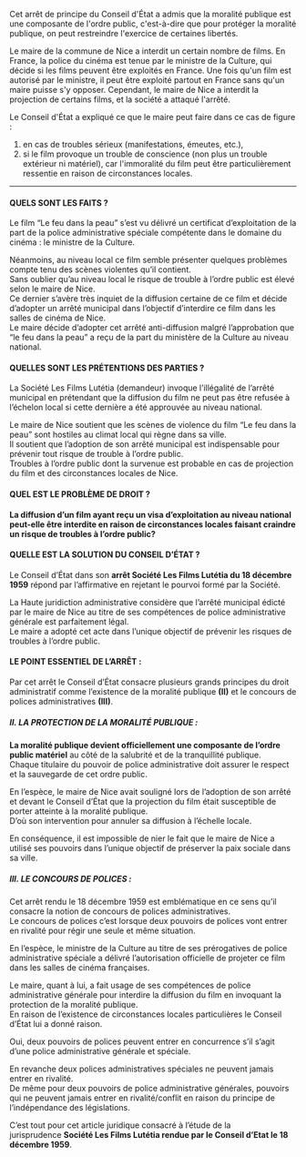 Cet arrêt de principe du Conseil d'État a admis que la moralité publique est une composante de l'ordre public, c'est-à-dire que pour protéger la moralité publique, on peut restreindre l'exercice de certaines libertés. 

Le maire de la commune de Nice a interdit un certain nombre de films. En France, la police du cinéma est tenue par le ministre de la Culture, qui décide si les films peuvent être exploités en France. Une fois qu'un film est autorisé par le ministre, il peut être exploité partout en France sans qu'un maire puisse s'y opposer. Cependant, le maire de Nice a interdit la projection de certains films, et la société a attaqué l'arrêté. 

Le Conseil d'État a expliqué ce que le maire peut faire dans ce cas de figure : 
1) en cas de troubles sérieux (manifestations, émeutes, etc.), 
2) si le film provoque un trouble de conscience (non plus un trouble extérieur ni matériel), car l'immoralité du film peut être particulièrement ressentie en raison de circonstances locales.

---
#### QUELS SONT LES FAITS ?

Le film “Le feu dans la peau” s’est vu délivré un certificat d’exploitation de la part de la police administrative spéciale compétente dans le domaine du cinéma : le ministre de la Culture.

Néanmoins, au niveau local ce film semble présenter quelques problèmes compte tenu des scènes violentes qu’il contient.  
Sans oublier qu’au niveau local le risque de trouble à l’ordre public est élevé selon le maire de Nice.  
Ce dernier s’avère très inquiet de la diffusion certaine de ce film et décide d’adopter un arrêté municipal dans l’objectif d’interdire ce film dans les salles de cinéma de Nice.  
Le maire décide d’adopter cet arrêté anti-diffusion malgré l’approbation que “le feu dans la peau” a reçu de la part du ministère de la Culture au niveau national.

#### QUELLES SONT LES PRÉTENTIONS DES PARTIES ?

La Société Les Films Lutétia (demandeur) invoque l’illégalité de l’arrêté municipal en prétendant que la diffusion du film ne peut pas être refusée à l’échelon local si cette dernière a été approuvée au niveau national.

Le maire de Nice soutient que les scènes de violence du film “Le feu dans la peau” sont hostiles au climat local qui règne dans sa ville.  
Il soutient que l’adoption de son arrêté municipal est indispensable pour prévenir tout risque de trouble à l’ordre public.  
Troubles à l’ordre public dont la survenue est probable en cas de projection du film et des circonstances locales de Nice.

#### QUEL EST LE PROBLÈME DE DROIT ?
**La diffusion d’un film ayant reçu un visa d’exploitation au niveau national peut-elle être interdite en raison de circonstances locales faisant craindre un risque de troubles à l’ordre public?**

#### QUELLE EST LA SOLUTION DU CONSEIL D’ÉTAT ?

Le Conseil d’État dans son **arrêt Société Les Films Lutétia du 18 décembre 1959** répond par l’affirmative en rejetant le pourvoi formé par la Société.

La Haute juridiction administrative considère que l’arrêté municipal édicté par le maire de Nice au titre de ses compétences de police administrative générale est parfaitement légal.  
Le maire a adopté cet acte dans l’unique objectif de prévenir les risques de troubles à l’ordre public.

#### LE POINT ESSENTIEL DE L’ARRÊT :

Par cet arrêt le Conseil d’État consacre plusieurs grands principes du droit administratif comme l’existence de la moralité publique **(II)** et le concours de polices administratives **(III)**.

##### II. LA PROTECTION DE LA MORALITÉ PUBLIQUE :

**La moralité publique devient officiellement une composante de l’ordre public matériel** au côté de la salubrité et de la tranquillité publique.  
Chaque titulaire du pouvoir de police administrative doit assurer le respect et la sauvegarde de cet ordre public.

En l’espèce, le maire de Nice avait souligné lors de l’adoption de son arrêté et devant le Conseil d’État que la projection du film était susceptible de porter atteinte à la moralité publique.  
D’où son intervention pour annuler sa diffusion à l’échelle locale.

En conséquence, il est impossible de nier le fait que le maire de Nice a utilisé ses pouvoirs dans l’unique objectif de préserver la paix sociale dans sa ville.

##### III. LE CONCOURS DE POLICES :

Cet arrêt rendu le 18 décembre 1959 est emblématique en ce sens qu’il consacre la notion de concours de polices administratives.  
Le concours de polices c’est lorsque deux pouvoirs de polices vont entrer en rivalité pour régir une seule et même situation.

En l’espèce, le ministre de la Culture au titre de ses prérogatives de police administrative spéciale a délivré l’autorisation officielle de projeter ce film dans les salles de cinéma françaises.

Le maire, quant à lui, a fait usage de ses compétences de police administrative générale pour interdire la diffusion du film en invoquant la protection de la moralité publique.  
En raison de l’existence de circonstances locales particulières le Conseil d’État lui a donné raison.

Oui, deux pouvoirs de polices peuvent entrer en concurrence s’il s’agit d’une police administrative générale et spéciale.

En revanche deux polices administratives spéciales ne peuvent jamais entrer en rivalité.  
De même pour deux pouvoirs de police administrative générales, pouvoirs qui ne peuvent jamais entrer en rivalité/conflit en raison du principe de l’indépendance des législations.

C’est tout pour cet article juridique consacré à l’étude de la jurisprudence **Société Les Films Lutétia rendue par le Conseil d’Etat le 18 décembre 1959**.
